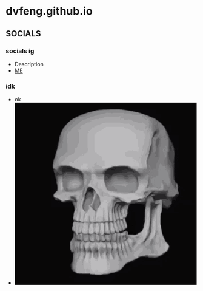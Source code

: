 # dvfeng.github.io

## SOCIALS
### socials ig
- Description
- [ME](https://www.roblox.com/users/8662511300/profile)


### idk
- ok
- ![bruh](docs/assets/skull-grin.gif)
